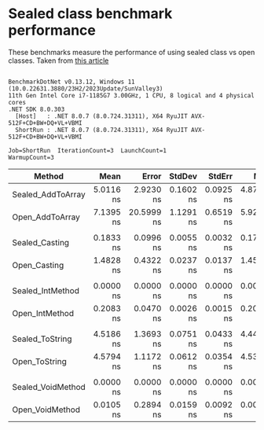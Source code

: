 # Sealed class benchmark performance

These benchmarks measure the performance of using sealed class vs open classes. Taken from [this article](https://code-maze.com/improve-performance-sealed-classes-dotnet/)

```

BenchmarkDotNet v0.13.12, Windows 11 (10.0.22631.3880/23H2/2023Update/SunValley3)
11th Gen Intel Core i7-1185G7 3.00GHz, 1 CPU, 8 logical and 4 physical cores
.NET SDK 8.0.303
  [Host]   : .NET 8.0.7 (8.0.724.31311), X64 RyuJIT AVX-512F+CD+BW+DQ+VL+VBMI
  ShortRun : .NET 8.0.7 (8.0.724.31311), X64 RyuJIT AVX-512F+CD+BW+DQ+VL+VBMI

Job=ShortRun  IterationCount=3  LaunchCount=1  
WarmupCount=3  

```
| Method            | Mean      | Error      | StdDev    | StdErr    | Min       | Max       | Op/s             | Gen0   | Allocated |
|------------------ |----------:|-----------:|----------:|----------:|----------:|----------:|-----------------:|-------:|----------:|
| Sealed_AddToArray | 5.0116 ns |  2.9230 ns | 0.1602 ns | 0.0925 ns | 4.8795 ns | 5.1899 ns |    199,535,244.4 | 0.0038 |      24 B |
| Open_AddToArray   | 7.1395 ns | 20.5999 ns | 1.1291 ns | 0.6519 ns | 5.9237 ns | 8.1552 ns |    140,065,850.8 | 0.0038 |      24 B |
|                   |           |            |           |           |           |           |                  |        |           |
| Sealed_Casting    | 0.1833 ns |  0.0996 ns | 0.0055 ns | 0.0032 ns | 0.1783 ns | 0.1891 ns |  5,456,530,154.0 |      - |         - |
| Open_Casting      | 1.4828 ns |  0.4322 ns | 0.0237 ns | 0.0137 ns | 1.4580 ns | 1.5052 ns |    674,406,608.1 |      - |         - |
|                   |           |            |           |           |           |           |                  |        |           |
| Sealed_IntMethod  | 0.0000 ns |  0.0000 ns | 0.0000 ns | 0.0000 ns | 0.0000 ns | 0.0000 ns |         Infinity |      - |         - |
| Open_IntMethod    | 0.2083 ns |  0.0470 ns | 0.0026 ns | 0.0015 ns | 0.2054 ns | 0.2099 ns |  4,800,189,121.1 |      - |         - |
|                   |           |            |           |           |           |           |                  |        |           |
| Sealed_ToString   | 4.5186 ns |  1.3693 ns | 0.0751 ns | 0.0433 ns | 4.4483 ns | 4.5976 ns |    221,308,284.6 |      - |         - |
| Open_ToString     | 4.5794 ns |  1.1172 ns | 0.0612 ns | 0.0354 ns | 4.5306 ns | 4.6481 ns |    218,369,122.8 |      - |         - |
|                   |           |            |           |           |           |           |                  |        |           |
| Sealed_VoidMethod | 0.0000 ns |  0.0000 ns | 0.0000 ns | 0.0000 ns | 0.0000 ns | 0.0000 ns |         Infinity |      - |         - |
| Open_VoidMethod   | 0.0105 ns |  0.2894 ns | 0.0159 ns | 0.0092 ns | 0.0000 ns | 0.0287 ns | 95,254,056,279.1 |      - |         - |
